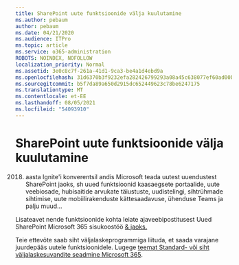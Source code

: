 ```yaml
---
title: SharePoint uute funktsioonide välja kuulutamine
ms.author: pebaum
author: pebaum
ms.date: 04/21/2020
ms.audience: ITPro
ms.topic: article
ms.service: o365-administration
ROBOTS: NOINDEX, NOFOLLOW
localization_priority: Normal
ms.assetid: 3e0c8c7f-261a-41d1-9ca3-be4a1d4ebd9a
ms.openlocfilehash: 31d6370b3f9232efa282426799293a08a45c638077ef60ad00bd11140e4c3d1e
ms.sourcegitcommit: b5f7da89a650d2915dc652449623c78be6247175
ms.translationtype: MT
ms.contentlocale: et-EE
ms.lasthandoff: 08/05/2021
ms.locfileid: "54093910"
---
```

# <a name="sharepoint-new-features-announced"></a>SharePoint uute funktsioonide välja kuulutamine

2018. aasta Ignite'i konverentsil andis Microsoft teada uutest uuendustest SharePoint jaoks, sh uued funktsioonid kaasaegsete portaalide, uute veebiosade, hubisaitide arvukate täiustuste, uudistelingi, sihtrühmade sihtimise, uute mobiilirakenduste kättesaadavuse, ühenduse Teams ja palju muud...
  
Lisateavet nende funktsioonide kohta leiate ajaveebipostitusest Uued SharePoint Microsoft 365 sisukoostöö [ &amp; jaoks.](https://go.microsoft.com/fwlink/?linkid=2026502)
  
Teie ettevõte saab siht väljalaskeprogrammiga liituda, et saada varajane juurdepääs uutele funktsioonidele. Lugege [teemat Standard- või siht väljalaskesuvandite seadmine Microsoft 365](https://docs.microsoft.com/microsoft-365/admin/manage/release-options-in-office-365).
